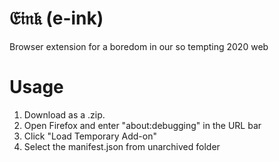 # 𝔈𝔦𝔫𝔨 (e-ink)

Browser extension for a boredom in our so tempting 2020 web

# Usage

1. Download as a .zip.
2. Open Firefox and enter "about:debugging" in the URL bar
3. Click "Load Temporary Add-on"
4. Select the manifest.json from unarchived folder
